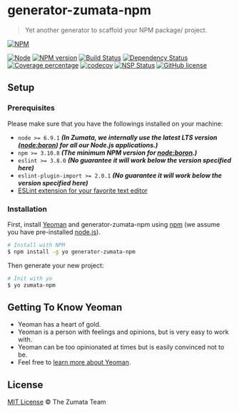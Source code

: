 # generator-zumata-npm

> Yet another generator to scaffold your NPM package/ project.

[![NPM][nodei-image]][nodei-url]

[![Node][node-image]][node-url]
[![NPM version][npm-image]][npm-url]
[![Build Status][travis-image]][travis-url]
[![Dependency Status][daviddm-image]][daviddm-url]
[![Coverage percentage][coveralls-image]][coveralls-url]
[![codecov][codecov-image]][codecov-url]
[![NSP Status][nsp-image]][nsp-url]
[![GitHub license][license-image]][license-url]

## Setup

### Prerequisites

Please make sure that you have the followings installed on your machine:

- `node >= 6.9.1` ___(In Zumata, we internally use the latest LTS version ([node:boron](https://nodejs.org/en/download/releases/)) for all our Node.js applications.)___
- `npm >= 3.10.8` ___(The minimum NPM version for [node:boron](https://nodejs.org/en/download/releases/).)___
- `eslint >= 3.8.0` ___(No guarantee it will work below the version specified here)___
- `eslint-plugin-import >= 2.0.1` ___(No guarantee it will work below the version specified here)___
- [ESLint extension for your favorite text editor](http://eslint.org/docs/user-guide/integrations)

### Installation

First, install [Yeoman](http://yeoman.io) and generator-zumata-npm using [npm](https://www.npmjs.com/) (we assume you have pre-installed [node.js](https://nodejs.org/)).

```sh
# Install with NPM
$ npm install -g yo generator-zumata-npm
```

Then generate your new project:

```sh
# Init with yo
$ yo zumata-npm
```

## Getting To Know Yeoman

- Yeoman has a heart of gold.
- Yeoman is a person with feelings and opinions, but is very easy to work with.
- Yeoman can be too opinionated at times but is easily convinced not to be.
- Feel free to [learn more about Yeoman](http://yeoman.io/).

## License

[MIT License](http://the-zumata-team.mit-license.org/) © The Zumata Team

[nodei-image]: https://nodei.co/npm/generator-zumata-npm.png?downloads=true&downloadRank=true&stars=true
[nodei-url]: https://nodei.co/npm/generator-zumata-npm/
[node-image]: https://img.shields.io/node/v/generator-zumata-npm.svg
[node-url]: https://nodejs.org/en/download/
[npm-image]: https://badge.fury.io/js/generator-zumata-npm.svg
[npm-url]: https://npmjs.org/package/generator-zumata-npm
[travis-image]: https://travis-ci.org/Zumata/generator-zumata-npm.svg?branch=master
[travis-url]: https://travis-ci.org/Zumata/generator-zumata-npm
[daviddm-image]: https://david-dm.org/Zumata/generator-zumata-npm.svg?theme=shields.io
[daviddm-url]: https://david-dm.org/Zumata/generator-zumata-npm
[coveralls-image]: https://coveralls.io/repos/github/Zumata/generator-zumata-npm/badge.svg?branch=master
[coveralls-url]: https://coveralls.io/github/Zumata/generator-zumata-npm?branch=master
[codecov-image]: https://codecov.io/gh/Zumata/generator-zumata-npm/branch/master/graph/badge.svg
[codecov-url]: https://codecov.io/gh/Zumata/generator-zumata-npm
[nsp-image]: https://nodesecurity.io/orgs/motss/projects/6e9fabde-73e1-456c-a2d7-8588023ed1ce/badge
[nsp-url]: https://nodesecurity.io/orgs/motss/projects/6e9fabde-73e1-456c-a2d7-8588023ed1ce
[license-image]: https://img.shields.io/badge/license-MIT-blue.svg
[license-url]: https://the-zumata-team.mit-license.org/
